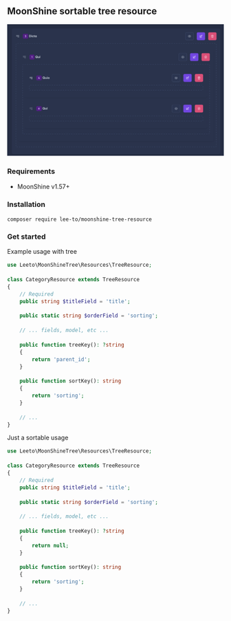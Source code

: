 ## MoonShine sortable tree resource

<p align="center">
<a href="https://moonshine.cutcode.dev" target="_blank">
<img src="https://github.com/lee-to/moonshine-tree-resource/blob/master/art/screenshot.png">
</a>
</p>

### Requirements

- MoonShine v1.57+

### Installation

```shell
composer require lee-to/moonshine-tree-resource
```

### Get started

Example usage with tree

```php
use Leeto\MoonShineTree\Resources\TreeResource;

class CategoryResource extends TreeResource
{
    // Required
    public string $titleField = 'title';

    public static string $orderField = 'sorting';

    // ... fields, model, etc ...

    public function treeKey(): ?string
    {
        return 'parent_id';
    }

    public function sortKey(): string
    {
        return 'sorting';
    }

    // ...
}
```

Just a sortable usage

```php
use Leeto\MoonShineTree\Resources\TreeResource;

class CategoryResource extends TreeResource
{
    // Required
    public string $titleField = 'title';
    
    public static string $orderField = 'sorting';

    // ... fields, model, etc ...

    public function treeKey(): ?string
    {
        return null;
    }

    public function sortKey(): string
    {
        return 'sorting';
    }

    // ...
}
```
